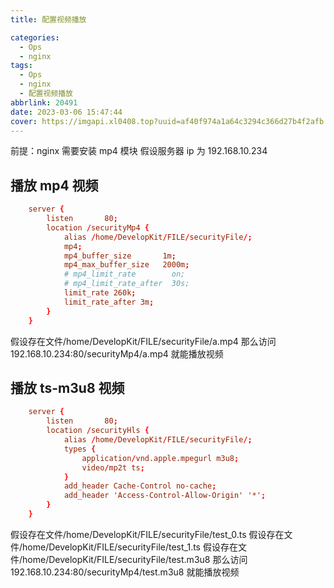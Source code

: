 ```yaml
---
title: 配置视频播放

categories:
  - Ops
  - nginx
tags:
  - Ops
  - nginx
  - 配置视频播放
abbrlink: 20491
date: 2023-03-06 15:47:44
cover: https://imgapi.xl0408.top?uuid=af40f974a1a64c3294c366d27b4f2afb
---
```


前提：nginx 需要安装 mp4 模块
假设服务器 ip 为 192.168.10.234

## 播放 mp4 视频

```conf
	server {
        listen       80;
        location /securityMp4 {
            alias /home/DevelopKit/FILE/securityFile/;
            mp4;
            mp4_buffer_size       1m;
            mp4_max_buffer_size   2000m;
            # mp4_limit_rate        on;
            # mp4_limit_rate_after  30s;
            limit_rate 260k;
            limit_rate_after 3m;
        }
	}
```

假设存在文件/home/DevelopKit/FILE/securityFile/a.mp4
那么访问 192.168.10.234:80/securityMp4/a.mp4 就能播放视频

## 播放 ts-m3u8 视频

```conf
	server {
        listen       80;
        location /securityHls {
            alias /home/DevelopKit/FILE/securityFile/;
            types {
                application/vnd.apple.mpegurl m3u8;
                video/mp2t ts;
            }
            add_header Cache-Control no-cache;
            add_header 'Access-Control-Allow-Origin' '*';
        }
	}
```

假设存在文件/home/DevelopKit/FILE/securityFile/test_0.ts
假设存在文件/home/DevelopKit/FILE/securityFile/test_1.ts
假设存在文件/home/DevelopKit/FILE/securityFile/test.m3u8
那么访问 192.168.10.234:80/securityMp4/test.m3u8 就能播放视频